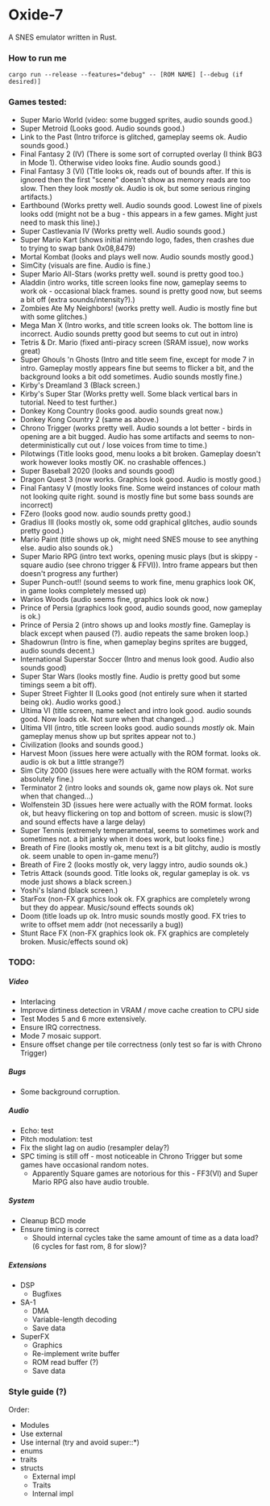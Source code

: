 # Oxide-7
A SNES emulator written in Rust.

### How to run me
`cargo run --release --features="debug" -- [ROM NAME] [--debug (if desired)]`

### Games tested:
* Super Mario World (video: some bugged sprites, audio sounds good.)
* Super Metroid (Looks good. Audio sounds good.)
* Link to the Past (Intro triforce is glitched, gameplay seems ok. Audio sounds good.)
* Final Fantasy 2 (IV) (There is some sort of corrupted overlay (I think BG3 in Mode 1). Otherwise video looks fine. Audio sounds good.)
* Final Fantasy 3 (VI) (Title looks ok, reads out of bounds after. If this is ignored then the first "scene" doesn't show as memory reads are too slow. Then they look _mostly_ ok. Audio is ok, but some serious ringing artifacts.)
* Earthbound (Works pretty well. Audio sounds good. Lowest line of pixels looks odd (might not be a bug - this appears in a few games. Might just need to mask this line).)
* Super Castlevania IV (Works pretty well. Audio sounds good.)
* Super Mario Kart (shows initial nintendo logo, fades, then crashes due to trying to swap bank 0x08,8479)
* Mortal Kombat (looks and plays well now. Audio sounds mostly good.)
* SimCity (visuals are fine. Audio is fine.)
* Super Mario All-Stars (works pretty well. sound is pretty good too.)
* Aladdin (intro works, title screen looks fine now, gameplay seems to work ok - occasional black frames. sound is pretty good now, but seems a bit off (extra sounds/intensity?).)
* Zombies Ate My Neighbors! (works pretty well. Audio is mostly fine but with some glitches.)
* Mega Man X (Intro works, and title screen looks ok. The bottom line is incorrect. Audio sounds pretty good but seems to cut out in intro)
* Tetris & Dr. Mario (fixed anti-piracy screen (SRAM issue), now works great)
* Super Ghouls 'n Ghosts (Intro and title seem fine, except for mode 7 in intro. Gameplay mostly appears fine but seems to flicker a bit, and the background looks a bit odd sometimes. Audio sounds mostly fine.)
* Kirby's Dreamland 3 (Black screen.)
* Kirby's Super Star (Works pretty well. Some black vertical bars in tutorial. Need to test further.)
* Donkey Kong Country (looks good. audio sounds great now.)
* Donkey Kong Country 2 (same as above.)
* Chrono Trigger (works pretty well. Audio sounds a lot better - birds in opening are a bit bugged. Audio has some artifacts and seems to non-deterministically cut out / lose voices from time to time.)
* Pilotwings (Title looks good, menu looks a bit broken. Gameplay doesn't work however looks mostly OK. no crashable offences.)
* Super Baseball 2020 (looks and sounds good)
* Dragon Quest 3 (now works. Graphics look good. Audio is mostly good.)
* Final Fantasy V (mostly looks fine. Some weird instances of colour math not looking quite right. sound is mostly fine but some bass sounds are incorrect)
* FZero (looks good now. audio sounds pretty good.)
* Gradius III (looks mostly ok, some odd graphical glitches, audio sounds pretty good.)
* Mario Paint (title shows up ok, might need SNES mouse to see anything else. audio also sounds ok.)
* Super Mario RPG (intro text works, opening music plays (but is skippy - square audio (see chrono trigger & FFVI)). Intro frame appears but then doesn't progress any further)
* Super Punch-out!! (sound seems to work fine, menu graphics look OK, in game looks completely messed up)
* Warios Woods (audio seems fine, graphics look ok now.)
* Prince of Persia (graphics look good, audio sounds good, now gameplay is ok.)
* Prince of Persia 2 (intro shows up and looks _mostly_ fine. Gameplay is black except when paused (?). audio repeats the same broken loop.)
* Shadowrun (Intro is fine, when gameplay begins sprites are bugged, audio sounds decent.)
* International Superstar Soccer (Intro and menus look good. Audio also sounds good)
* Super Star Wars (looks mostly fine. Audio is pretty good but some timings seem a bit off).
* Super Street Fighter II (Looks good (not entirely sure when it started being ok). Audio works good.)
* Ultima VI (title screen, name select and intro look good. audio sounds good. Now loads ok. Not sure when that changed...)
* Ultima VII (intro, title screen looks good. audio sounds _mostly_ ok. Main gameplay menus show up but sprites appear not to.)
* Civilization (looks and sounds good.)
* Harvest Moon (issues here were actually with the ROM format. looks ok. audio is ok but a little strange?)
* Sim City 2000 (issues here were actually with the ROM format. works absolutely fine.)
* Terminator 2 (intro looks and sounds ok, game now plays ok. Not sure when that changed...)
* Wolfenstein 3D (issues here were actually with the ROM format. looks ok, but heavy flickering on top and bottom of screen. music is slow(?) and sound effects have a large delay)
* Super Tennis (extremely temperamental, seems to sometimes work and sometimes not. a bit janky when it does work, but looks fine.)
* Breath of Fire (looks mostly ok, menu text is a bit glitchy, audio is mostly ok. seem unable to open in-game menu?)
* Breath of Fire 2 (looks mostly ok, very laggy intro, audio sounds ok.)
* Tetris Attack (sounds good. Title looks ok, regular gameplay is ok. vs mode just shows a black screen.)
* Yoshi's Island (black screen.)
* StarFox (non-FX graphics look ok. FX graphics are completely wrong but they do appear. Music/sound effects sounds ok)
* Doom (title loads up ok. Intro music sounds mostly good. FX tries to write to offset mem addr (not necessarily a bug))
* Stunt Race FX (non-FX graphics look ok. FX graphics are completely broken. Music/effects sound ok)

### TODO:

##### Video
- Interlacing
- Improve dirtiness detection in VRAM / move cache creation to CPU side
- Test Modes 5 and 6 more extensively.
- Ensure IRQ correctness.
- Mode 7 mosaic support.
- Ensure offset change per tile correctness (only test so far is with Chrono Trigger)

##### Bugs
- Some background corruption.

##### Audio
- Echo: test
- Pitch modulation: test
- Fix the slight lag on audio (resampler delay?)
- SPC timing is still off - most noticeable in Chrono Trigger but some games have occasional random notes.
    - Apparently Square games are notorious for this - FF3(VI) and Super Mario RPG also have audio trouble.

##### System
- Cleanup BCD mode
- Ensure timing is correct
    - Should internal cycles take the same amount of time as a data load? (6 cycles for fast rom, 8 for slow)?

##### Extensions
- DSP
    - Bugfixes
- SA-1
    - DMA
    - Variable-length decoding
    - Save data
- SuperFX
    - Graphics
    - Re-implement write buffer
    - ROM read buffer (?)
    - Save data

### Style guide (?)
Order:
- Modules
- Use external
- Use internal (try and avoid super::*)
- enums
- traits
- structs
    - External impl
    - Traits
    - Internal impl